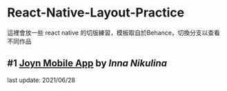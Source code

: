 # React-Native-Layout-Practice

這裡會放一些 react native 的切版練習，模板取自於Behance，切換分支以查看不同作品

## #1 [Joyn Mobile App](https://www.behance.net/gallery/117885071/Joyn-Mobile-App/modules/671661729) by *Inna Nikulina*

last update: 2021/06/28
